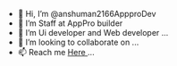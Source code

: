 - 👋 Hi, I’m @anshuman2166AppproDev
- 👀 I’m Staff at AppPro builder 
- 🌱 I’m Ui developer and Web developer ...
- 💞️ I’m looking to collaborate on ...
- 📫 Reach me <a href="mailto:anshuman4romapppro@gmail.com"> Here </a> ...

<!---
anshuman2166AppproDev/anshuman2166AppproDev is a ✨ special ✨ repository because its `README.md` (this file) appears on your GitHub profile.
You can click the Preview link to take a look at your changes.
--->
